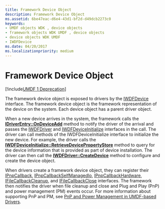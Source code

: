 ```yaml
---
title: Framework Device Object
description: Framework Device Object
ms.assetid: 6be47eac-d6e4-43d1-bf2d-d49dcb2273c0
keywords:
- UMDF objects WDK , device objects
- framework objects WDK UMDF , device objects
- device objects WDK UMDF
- IWDFDevice
ms.date: 04/20/2017
ms.localizationpriority: medium
---
```


# Framework Device Object


[!include[UMDF 1 Deprecation](../includes/umdf-1-deprecation.md)]

The framework device object is exposed to drivers by the [IWDFDevice](/windows-hardware/drivers/ddi/wudfddi/nn-wudfddi-iwdfdevice) interface. The framework device object is the framework representation of the device on the system. Each device object has a parent driver object.

When a new device arrives in the system, the framework calls the [**IDriverEntry::OnDeviceAdd**](/windows-hardware/drivers/ddi/wudfddi/nf-wudfddi-idriverentry-ondeviceadd) method to notify the driver of the arrival and passes the [IWDFDriver](/windows-hardware/drivers/ddi/wudfddi/nn-wudfddi-iwdfdriver) and [IWDFDeviceInitialize](/windows-hardware/drivers/ddi/wudfddi/nn-wudfddi-iwdfdeviceinitialize) interfaces in the call. The driver can call methods of the IWDFDeviceInitialize interface to initialize the new device. For example, the driver calls the [**IWDFDeviceInitialize::RetrieveDevicePropertyStore**](/windows-hardware/drivers/ddi/wudfddi/nf-wudfddi-iwdfdeviceinitialize-retrievedevicepropertystore) method to query for the device information that is provided as part of device installation. The driver can then call the [**IWDFDriver::CreateDevice**](/windows-hardware/drivers/ddi/wudfddi/nf-wudfddi-iwdfdriver-createdevice) method to configure and create the device object.

When drivers create a framework device object, they can register their [IPnpCallback](/windows-hardware/drivers/ddi/wudfddi/nn-wudfddi-ipnpcallback), [IPnpCallbackSelfManagedIo](/windows-hardware/drivers/ddi/wudfddi/nn-wudfddi-ipnpcallbackselfmanagedio), [IPnpCallbackHardware](/windows-hardware/drivers/ddi/wudfddi/nn-wudfddi-ipnpcallbackhardware), [IFileCallbackCleanup](/windows-hardware/drivers/ddi/wudfddi/nn-wudfddi-ifilecallbackcleanup), and [IFileCallbackClose](/windows-hardware/drivers/ddi/wudfddi/nn-wudfddi-ifilecallbackclose) interfaces. The framework then notifies the driver when file cleanup and close and Plug and Play (PnP) and power management (PM) events occur. For more information about supporting PnP and PM, see [PnP and Power Management in UMDF-based Drivers](pnp-and-power-management-in-umdf-drivers.md).

 

